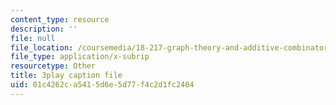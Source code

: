 ```yaml
---
content_type: resource
description: ''
file: null
file_location: /coursemedia/18-217-graph-theory-and-additive-combinatorics-fall-2019/01c4262ca5415d6e5d77f4c2d1fc2404_50oEJs-HZHQ.srt
file_type: application/x-subrip
resourcetype: Other
title: 3play caption file
uid: 01c4262c-a541-5d6e-5d77-f4c2d1fc2404
---
```

